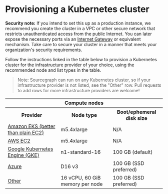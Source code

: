 # Provisioning a Kubernetes cluster

<div class="alert alert-info">

**Security note:** If you intend to set this up as a production instance, we recommend you create the cluster in a VPC
or other secure network that restricts unauthenticated access from the public Internet. You can later expose the
necessary ports via an
[Internet Gateway](http://docs.aws.amazon.com/AmazonVPC/latest/UserGuide/VPC_Internet_Gateway.html) or equivalent
mechanism. Take care to secure your cluster in a manner that meets your organization's security requirements.

</div>

Follow the instructions linked in the table below to provision a Kubernetes cluster for the
infrastructure provider of your choice, using the recommended node and list types in the
table.

> Note: Sourcegraph can run on any Kubernetes cluster, so if your infrastructure provider is not
> listed, see the "Other" row. Pull requests to add rows for more infrastructure providers are
> welcome!

<div class="resources">
<table class="table">
  <tr>
    <th colspan="3">Compute nodes</th>
  </tr>
  <tr><th>Provider</th><th>Node type</th><th>Boot/ephemeral disk size</th></tr>
  <tr><td><a href="/docs/k8s.eks.md">Amazon EKS (better than plain EC2)</a> </td><td>m5.4xlarge</td><td>N/A</td></tr>
  <tr><td><a href="https://kubernetes.io/docs/getting-started-guides/aws/">AWS EC2</a></td><td>m5.4xlarge</td><td>N/A</td></tr>
  <tr><td><a href="https://cloud.google.com/kubernetes-engine/docs/quickstart">Google Kubernetes Engine (GKE)</a></td><td>n1-standard-16</td><td>100 GB (default)</td></tr>
  <tr><td><a href="/docs/k8s.azure.md">Azure</a> </td><td>D16 v3</td><td>100 GB (SSD preferred)</td></tr>
  <tr><td><a href="https://kubernetes.io/docs/setup/pick-right-solution/">Other</a></td><td>16 vCPU, 60 GiB memory per node</td><td>100 GB (SSD preferred)</td></tr>
</table>
</div>
